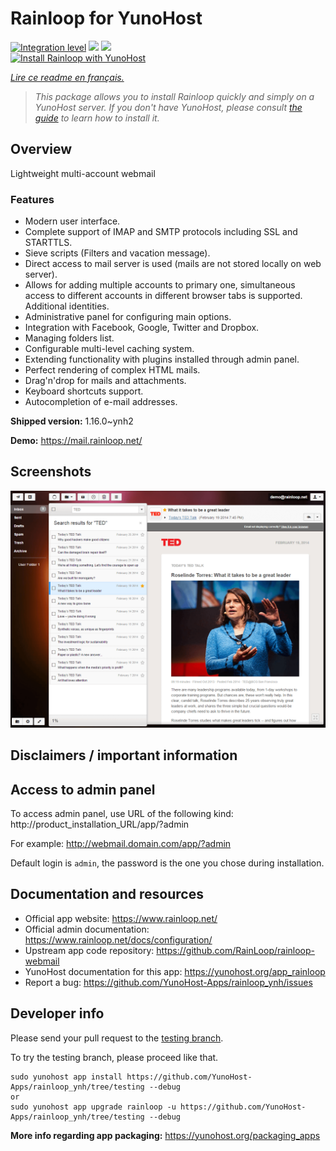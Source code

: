 <!--
N.B.: This README was automatically generated by https://github.com/YunoHost/apps/tree/master/tools/README-generator
It shall NOT be edited by hand.
-->

# Rainloop for YunoHost

[![Integration level](https://dash.yunohost.org/integration/rainloop.svg)](https://dash.yunohost.org/appci/app/rainloop) ![](https://ci-apps.yunohost.org/ci/badges/rainloop.status.svg) ![](https://ci-apps.yunohost.org/ci/badges/rainloop.maintain.svg)  
[![Install Rainloop with YunoHost](https://install-app.yunohost.org/install-with-yunohost.svg)](https://install-app.yunohost.org/?app=rainloop)

*[Lire ce readme en français.](./README_fr.md)*

> *This package allows you to install Rainloop quickly and simply on a YunoHost server.
If you don't have YunoHost, please consult [the guide](https://yunohost.org/#/install) to learn how to install it.*

## Overview

Lightweight multi-account webmail

### Features

- Modern user interface.
- Complete support of IMAP and SMTP protocols including SSL and STARTTLS.
- Sieve scripts (Filters and vacation message).
- Direct access to mail server is used (mails are not stored locally on web server).
- Allows for adding multiple accounts to primary one, simultaneous access to different accounts in different browser tabs is supported. Additional identities.
- Administrative panel for configuring main options.
- Integration with Facebook, Google, Twitter and Dropbox.
- Managing folders list.
- Configurable multi-level caching system.
- Extending functionality with plugins installed through admin panel.
- Perfect rendering of complex HTML mails.
- Drag'n'drop for mails and attachments.
- Keyboard shortcuts support.
- Autocompletion of e-mail addresses.


**Shipped version:** 1.16.0~ynh2

**Demo:** https://mail.rainloop.net/

## Screenshots

![](./doc/screenshots/screenshot.png)

## Disclaimers / important information

## Access to admin panel

To access admin panel, use URL of the following kind: http://product_installation_URL/app/?admin

For example: http://webmail.domain.com/app/?admin

Default login is `admin`, the password is the one you chose during installation. 
## Documentation and resources

* Official app website: https://www.rainloop.net/
* Official admin documentation: https://www.rainloop.net/docs/configuration/
* Upstream app code repository: https://github.com/RainLoop/rainloop-webmail
* YunoHost documentation for this app: https://yunohost.org/app_rainloop
* Report a bug: https://github.com/YunoHost-Apps/rainloop_ynh/issues

## Developer info

Please send your pull request to the [testing branch](https://github.com/YunoHost-Apps/rainloop_ynh/tree/testing).

To try the testing branch, please proceed like that.
```
sudo yunohost app install https://github.com/YunoHost-Apps/rainloop_ynh/tree/testing --debug
or
sudo yunohost app upgrade rainloop -u https://github.com/YunoHost-Apps/rainloop_ynh/tree/testing --debug
```

**More info regarding app packaging:** https://yunohost.org/packaging_apps